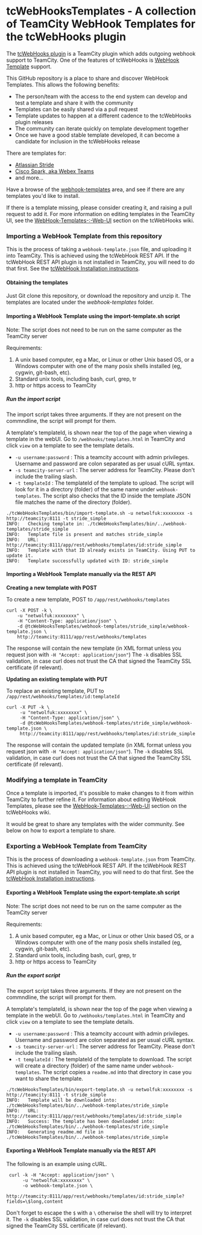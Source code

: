 
# tcWebHooksTemplates - A collection of TeamCity WebHook Templates for the tcWebHooks plugin

The [tcWebHooks plugin](https://github.com/tcplugins/tcWebHooks) is a TeamCity plugin which adds outgoing webhook support to TeamCity. One of the features of tcWebHooks is [WebHook Template](https://github.com/tcplugins/tcWebHooks/wiki/WebHook-Templates-:-An-Introduction) support.

This GitHub repository is a place to share and discover WebHook Templates. This allows the following benefits:

- The person/team with the access to the end system can develop and test a template and share it with the community
- Templates can be easily shared via a pull request
- Template updates to happen at a different cadence to the tcWebHooks plugin releases
- The community can iterate quickly on template development together
- Once we have a good stable template developed, it can become a candidate for inclusion in the tcWebHooks release

There are templates for:
- [Atlassian Stride](./webhook-templates/stride-simple/)
- [Cisco Spark, aka Webex Teams](./webhook-templates/CiscoSparkTemplates/)
- and more... 

Have a browse of the [webhook-templates](./webhook-templates/) area, and see if there are any templates you'd like to install.

If there is a template missing, please consider creating it, and raising a pull request to add it.
For more information on editing templates in the TeamCity UI, see the [WebHook-Templates-:-Web-UI](https://github.com/tcplugins/tcWebHooks/wiki/WebHook-Templates-%3A-Web-UI) section on the tcWebHooks wiki.

### Importing a WebHook Template from this repository

This is the process of taking a `webhook-template.json` file, and uploading it into TeamCity.
This is achieved using the tcWebHook REST API. If the tcWebHook REST API plugin is not installed in TeamCity, you will need to do that first. See the [tcWebHook Installation instructions](https://github.com/tcplugins/tcWebHooks/wiki/Installing).

#### Obtaining the templates

Just Git clone this repository, or download the repository and unzip it. The templates are located under the *webhook-templates* folder. 

#### Importing a WebHook Template using the import-template.sh script
Note: The script does not need to be run on the same computer as the TeamCity server

Requirements: 
1. A unix based computer, eg a Mac, or Linux or other Unix based OS, or a Windows computer with one of the many posix shells installed (eg, cygwin, git-bash, etc).
2. Standard unix tools, including bash, curl, grep, tr
3. http or https access to TeamCity

##### Run the import script

The import script takes three arguments. If they are not present on the commndline, the script will prompt for them.

A template's templateId, is shown near the top of the page when viewing a template in the webUI. Go to `/webhooks/templates.html` in TeamCity and click `view` on a template to see the template details.
  
- `-u username:password` : This a teamcity account with admin privileges. Username and password are colon separated as per usual cURL syntax.
- `-s teamcity-server-url` : The server address for TeamCity. Please don't include the trailing slash.
- `-t templateId` : The templateId of the template to upload. The script will look for it in a directory (folder) of the same name under `webhook-templates`. The script also checks that the ID inside the template JSON file matches the name of the directory (folder).


```
./tcWebHooksTemplates/bin/import-template.sh -u netwolfuk:xxxxxxxx -s http://teamcity:8111 -t stride_simple
INFO:   Checking template in: ./tcWebHooksTemplates/bin/../webhook-templates/stride_simple
INFO:   Template file is present and matches stride_simple
INFO:   URL: http://teamcity:8111/app/rest/webhooks/templates/id:stride_simple
INFO:   Template with that ID already exists in TeamCity. Using PUT to update it.
INFO:   Template successfully updated with ID: stride_simple

```

#### Importing a WebHook Template manually via the REST API

**Creating a new template with POST**

To create a new template, POST to `/app/rest/webhooks/templates`

```
curl -X POST -k \
    -u "netwolfuk:xxxxxxxx" \
    -H "Content-Type: application/json" \ 
    -d @tcWebHooksTemplates/webhook-templates/stride_simple/webhook-template.json \
    http://teamcity:8111/app/rest/webhooks/templates

```
The response will contain the new template (in XML format unless you request json with `-H "Accept: application/json"`) The `-k` disables SSL validation, in case curl does not trust the CA that signed the TeamCity SSL certificate (if relevant).

**Updating an existing template with PUT**

To replace an existing template, PUT to `/app/rest/webhooks/templates/id:templateId`

```
curl -X PUT -k \
     -u "netwolfuk:xxxxxxxx" \
     -H "Content-Type: application/json" \
     -d @tcWebHooksTemplates/webhook-templates/stride_simple/webhook-template.json \
     http://teamcity:8111/app/rest/webhooks/templates/id:stride_simple
```
The response will contain the updated template (in XML format unless you request json with `-H "Accept: application/json"`). The `-k` disables SSL validation, in case curl does not trust the CA that signed the TeamCity SSL certificate (if relevant).

### Modifying a template in TeamCity

Once a template is imported, it's possible to make changes to it from within TeamCity to further refine it. For information about editing WebHook Templates, please see the [WebHook-Templates-:-Web-UI](https://github.com/tcplugins/tcWebHooks/wiki/WebHook-Templates-%3A-Web-UI) section on the tcWebHooks wiki.

It would be great to share any templates with the wider community. See below on how to export a template to share.

### Exporting a WebHook Template from TeamCity

This is the process of downloading a `webhook-template.json` from TeamCity.
This is achieved using the tcWebHook REST API. If the tcWebHook REST API plugin is not installed in TeamCity, you will need to do that first. See the [tcWebHook Installation instructions](https://github.com/tcplugins/tcWebHooks/wiki/Installing).


#### Exporting a WebHook Template using the export-template.sh script
Note: The script does not need to be run on the same computer as the TeamCity server

Requirements: 
1. A unix based computer, eg a Mac, or Linux or other Unix based OS, or a Windows computer with one of the many posix shells installed (eg, cygwin, git-bash, etc).
2. Standard unix tools, including bash, curl, grep, tr
3. http or https access to TeamCity

##### Run the export script

The export script takes three arguments. If they are not present on the commndline, the script will prompt for them.

A template's templateId, is shown near the top of the page when viewing a template in the webUI. Go to `/webhooks/templates.html` in TeamCity and click `view` on a template to see the template details.
  
- `-u username:password` : This a teamcity account with admin privileges. Username and password are colon separated as per usual cURL syntax.
- `-s teamcity-server-url` : The server address for TeamCity. Please don't include the trailing slash.
- `-t templateId` : The templateId of the template to download. The script will create a directory (folder) of the same name under `webhook-templates`. The script copies a `readme.md` into that directory in case you want to share the template.


```
./tcWebHooksTemplates/bin/export-template.sh -u netwolfuk:xxxxxxxx -s http://teamcity:8111 -t stride_simple
INFO:   Template will be downloaded into: ./tcWebHooksTemplates/bin/../webhook-templates/stride_simple
INFO:   URL: http://teamcity:8111/app/rest/webhooks/templates/id:stride_simple
INFO:   Success: The template has been downloaded into: ./tcWebHooksTemplates/bin/../webhook-templates/stride_simple
INFO:   Generating readme.md file in ./tcWebHooksTemplates/bin/../webhook-templates/stride_simple
```

#### Exporting a WebHook Template manually via the REST API

The following is an example using cURL.

```
 curl -k -H "Accept: application/json" \
      -u "netwolfuk:xxxxxxxx" \
      -o webhook-template.json \
      http://teamcity:8111/app/rest/webhooks/templates/id:stride_simple?fields=\$long,content
```
Don't forget to escape the `$` with a `\` otherwise the shell will try to interpret it. The `-k` disables SSL validation, in case curl does not trust the CA that signed the TeamCity SSL certificate (if relevant).